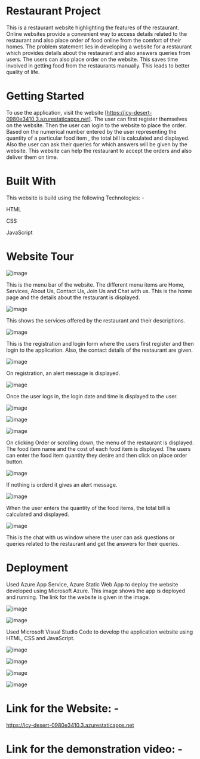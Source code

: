 # Restaurant Project

This is a restaurant website highlighting the features of the restaurant. Online websites provide a convenient way to access details related to the restaurant and also place order of food online from the comfort of their homes. The problem statement lies in developing a website for a restaurant which provides details about the restaurant and also answers queries from users. The users can also place order on the website. This saves time involved in getting food from the restaurants manually. This leads to better quality of life.

# Getting Started

To use the application, visit the website [https://icy-desert-0980e3410.3.azurestaticapps.net]. The user can first register themselves on the website. Then the user can login to the website to place the order. Based on the numerical number entered by the user representing the quantity of a particular food item , the total bill is calculated and displayed. Also the user can ask their queries for which answers will be given by the website. This website can help the restaurant to accept the orders and also deliver them on time.

# Built With 

This website is build using the following Technologies: -

HTML

CSS

JavaScript

# Website Tour

![image](https://github.com/chirayussheelvant/restaurantproject/assets/113765834/ebde7c89-c4cc-4d18-9c5b-b7acff415c2a)

This is the menu bar of the website. The different menu items are Home, Services, About Us, Contact Us, Join Us and Chat with us.
This is the home page and the details about the restaurant is displayed.

![image](https://github.com/chirayussheelvant/restaurantproject/assets/113765834/3e3d7158-9506-4b7f-8d5b-cdf5739589dd)

This shows the services offered by the restaurant and their descriptions.

![image](https://github.com/chirayussheelvant/restaurantproject/assets/113765834/a7a9730e-85cf-4d2a-abd0-4595f95b36a4)

This is the registration and login form where the users first register and then login to the application. 
Also, the contact details of the restaurant are given.

![image](https://github.com/chirayussheelvant/restaurantproject/assets/113765834/bc9c5e7d-e318-4c7e-bb43-08701093f747)

On registration, an alert message is displayed.

![image](https://github.com/chirayussheelvant/restaurantproject/assets/113765834/05c59db1-35c0-473c-b7ef-2df9aa49a653)

Once the user logs in, the login date and time is displayed to the user.

![image](https://github.com/chirayussheelvant/restaurantproject/assets/113765834/73b72fe0-5239-4a95-b605-cea997007158)

![image](https://github.com/chirayussheelvant/restaurantproject/assets/113765834/cd1fe073-8c71-4a82-8ee8-a7bb4f51252e)

![image](https://github.com/chirayussheelvant/restaurantproject/assets/113765834/87ed3ccd-ea55-4f45-bb99-9ea039973b2c)

On clicking Order or scrolling down, the menu of the restaurant is displayed. The food item name and the cost of each food item is displayed.
The users can enter the food item quantity they desire and then click on place order button.

![image](https://github.com/chirayussheelvant/restaurantproject/assets/113765834/1dbf7c8b-ce16-4230-bcf0-d8662cea82ab)

If nothing is orderd it gives an alert message.

![image](https://github.com/chirayussheelvant/restaurantproject/assets/113765834/e873f9e7-8fca-4709-a2cd-930f69554068)

When the user enters the quantity of the food items, the total bill is calculated and displayed.

![image](https://github.com/chirayussheelvant/restaurantproject/assets/113765834/7e111882-cda0-40e6-a119-3eb65ccb3f07)

This is the chat with us window where the user can ask questions or queries related to the restaurant and get the answers for their queries.

# Deployment

Used Azure App Service, Azure Static Web App to deploy the website developed using Microsoft Azure. This image shows the app is deployed and running. 
The link for the website is given in the image. 

![image](https://github.com/chirayussheelvant/restaurantproject/assets/113765834/35d8af2b-d5bb-4396-89cb-8d6e9511144d)

![image](https://github.com/chirayussheelvant/restaurantproject/assets/113765834/4fe70b30-86a3-4b1a-8691-c844bf01fdfa)

Used Microsoft Visual Studio Code to develop the application website using HTML, CSS and JavaScript.

![image](https://github.com/chirayussheelvant/restaurantproject/assets/113765834/13cc5eb1-dfea-4715-bc43-7057ae2fab29)

![image](https://github.com/chirayussheelvant/restaurantproject/assets/113765834/c37c6633-f2d9-4a49-bbca-ba215ec37e53)

![image](https://github.com/chirayussheelvant/restaurantproject/assets/113765834/63a0de3b-8c30-4c00-84cb-f8347b8ba69a)

![image](https://github.com/chirayussheelvant/restaurantproject/assets/113765834/f34bd39a-d0e9-49f7-974c-4cebe9a7489d)

# Link for the Website: - 

https://icy-desert-0980e3410.3.azurestaticapps.net

# Link for the demonstration video: - 



